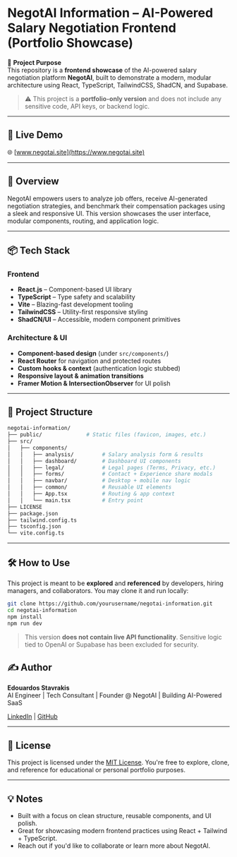 # NegotAI Information – AI-Powered Salary Negotiation Frontend (Portfolio Showcase)

🚀 **Project Purpose**  
This repository is a **frontend showcase** of the AI-powered salary negotiation platform **NegotAI**, built to demonstrate a modern, modular architecture using React, TypeScript, TailwindCSS, ShadCN, and Supabase.

> ⚠️ This project is a **portfolio-only version** and does not include any sensitive code, API keys, or backend logic.

---

## 🔗 Live Demo

🌐 [www.negotai.site](https://www.negotai.site)

---

## 🎯 Overview
NegotAI empowers users to analyze job offers, receive AI-generated negotiation strategies, and benchmark their compensation packages using a sleek and responsive UI. This version showcases the user interface, modular components, routing, and application logic.

---

## 📦 Tech Stack

### Frontend
- **React.js** – Component-based UI library
- **TypeScript** – Type safety and scalability
- **Vite** – Blazing-fast development tooling
- **TailwindCSS** – Utility-first responsive styling
- **ShadCN/UI** – Accessible, modern component primitives

### Architecture & UI
- **Component-based design** (under `src/components/`)
- **React Router** for navigation and protected routes
- **Custom hooks & context** (authentication logic stubbed)
- **Responsive layout & animation transitions**
- **Framer Motion & IntersectionObserver** for UI polish

---

## 📁 Project Structure

```bash
negotai-information/
├── public/              # Static files (favicon, images, etc.)
├── src/
│   ├── components/
│   │   ├── analysis/         # Salary analysis form & results
│   │   ├── dashboard/        # Dashboard UI components
│   │   ├── legal/            # Legal pages (Terms, Privacy, etc.)
│   │   ├── forms/            # Contact + Experience share modals
│   │   ├── navbar/           # Desktop + mobile nav logic
│   │   ├── common/           # Reusable UI elements
│   │   ├── App.tsx           # Routing & app context
│   │   └── main.tsx          # Entry point
├── LICENSE
├── package.json
├── tailwind.config.ts
├── tsconfig.json
└── vite.config.ts
```

---

## 🛠️ How to Use

This project is meant to be **explored** and **referenced** by developers, hiring managers, and collaborators. You may clone it and run locally:

```bash
git clone https://github.com/yourusername/negotai-information.git
cd negotai-information
npm install
npm run dev
```

> This version **does not contain live API functionality**. Sensitive logic tied to OpenAI or Supabase has been excluded for security.

## ✍️ Author

**Edouardos Stavrakis**  
AI Engineer | Tech Consultant | Founder @ NegotAI | Building AI-Powered SaaS

[LinkedIn](https://www.linkedin.com/in/edouardosstavrakis/) | [GitHub](https://github.com/EdouardosStav)

---

## 📄 License

This project is licensed under the [MIT License](./LICENSE). You're free to explore, clone, and reference for educational or personal portfolio purposes.

---

## 💡 Notes

- Built with a focus on clean structure, reusable components, and UI polish.
- Great for showcasing modern frontend practices using React + Tailwind + TypeScript.
- Reach out if you'd like to collaborate or learn more about NegotAI.
